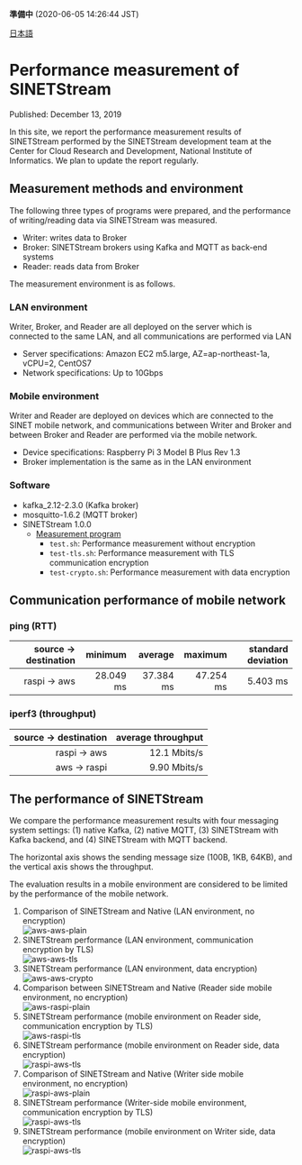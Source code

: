 **準備中** (2020-06-05 14:26:44 JST)

<!--
Copyright (C) 2020 National Institute of Informatics

Licensed to the Apache Software Foundation (ASF) under one
or more contributor license agreements.  See the NOTICE file
distributed with this work for additional information
regarding copyright ownership.  The ASF licenses this file
to you under the Apache License, Version 2.0 (the
"License"); you may not use this file except in compliance
with the License.  You may obtain a copy of the License at

  http://www.apache.org/licenses/LICENSE-2.0

Unless required by applicable law or agreed to in writing,
software distributed under the License is distributed on an
"AS IS" BASIS, WITHOUT WARRANTIES OR CONDITIONS OF ANY
KIND, either express or implied.  See the License for the
specific language governing permissions and limitations
under the License.
--->

[日本語](index.md)

# Performance measurement of SINETStream

Published: December 13, 2019

In this site, we report the performance measurement results of SINETStream performed by the SINETStream development team at the Center for Cloud Research and Development, National Institute of Informatics.
We plan to update the report regularly.

## Measurement methods and environment

The following three types of programs were prepared, and the performance of writing/reading data via SINETStream was measured.

* Writer: writes data to Broker
* Broker: SINETStream brokers using Kafka and MQTT as back-end systems
* Reader: reads data from Broker

The measurement environment is as follows.

### LAN environment

Writer, Broker, and Reader are all deployed on the server which is connected to the same LAN, and all communications are performed via LAN

* Server specifications: Amazon EC2 m5.large, AZ=ap-northeast-1a, vCPU=2, CentOS7
* Network specifications: Up to 10Gbps

### Mobile environment

Writer and Reader are deployed on devices which are connected to the SINET mobile network, and communications between Writer and Broker and between Broker and Reader are performed via the mobile network.

* Device specifications: Raspberry Pi 3 Model B Plus Rev 1.3
* Broker implementation is the same as in the LAN environment

### Software

* kafka_2.12-2.3.0 (Kafka broker)
* mosquitto-1.6.2 (MQTT broker)
* SINETStream 1.0.0
    * [Measurement program](https://github.com/nii-gakunin-cloud/sinetstream/tree/master/java/sample/perf)
        * `test.sh`: Performance measurement without encryption
        * `test-tls.sh`: Performance measurement with TLS communication encryption
        * `test-crypto.sh`: Performance measurement with data encryption

## Communication performance of mobile network

### ping (RTT)

| source -> destination | minimum | average | maximum | standard deviation |
| ---: | ---: | ---: | ---: | ---: |
| raspi -> aws | 28.049 ms | 37.384 ms | 47.254 ms | 5.403 ms |

### iperf3 (throughput)

| source -> destination | average throughput |
| ---: | ---: |
| raspi -> aws | 12.1 Mbits/s |
| aws -> raspi | 9.90 Mbits/s |

## The performance of SINETStream

We compare the performance measurement results with four messaging system settings:
(1) native Kafka, (2) native MQTT, (3) SINETStream with Kafka backend, and (4) SINETStream with MQTT backend.

The horizontal axis shows the sending message size (100B, 1KB, 64KB), and the vertical axis shows the throughput.

The evaluation results in a mobile environment are considered to be limited by the performance of the mobile network.

1. Comparison of SINETStream and Native (LAN environment, no encryption)  
   ![aws-aws-plain](aws-aws-plain.png)
1. SINETStream performance (LAN environment, communication encryption by TLS)  
   ![aws-aws-tls](aws-aws-tls.png)
1. SINETStream performance (LAN environment, data encryption)  
   ![aws-aws-crypto](aws-aws-crypto.png)
1. Comparison between SINETStream and Native (Reader side mobile environment, no encryption)  
   ![aws-raspi-plain](aws-raspi-plain.png)
1. SINETStream performance (mobile environment on Reader side, communication encryption by TLS)  
   ![aws-raspi-tls](aws-raspi-tls.png)
1. SINETStream performance (mobile environment on Reader side, data encryption)  
   ![raspi-aws-tls](raspi-aws-crypto.png)
1. Comparison of SINETStream and Native (Writer side mobile environment, no encryption)  
   ![raspi-aws-plain](raspi-aws-plain.png)
1. SINETStream performance (Writer-side mobile environment, communication encryption by TLS)  
   ![raspi-aws-tls](raspi-aws-tls.png)
1. SINETStream performance (mobile environment on Writer side, data encryption)  
   ![raspi-aws-tls](raspi-aws-crypto.png)

